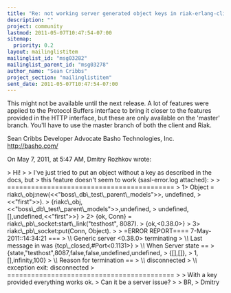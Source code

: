 ```yaml
---
title: "Re: not working server generated object keys in riak-erlang-client"
description: ""
project: community
lastmod: 2011-05-07T10:47:54-07:00
sitemap:
  priority: 0.2
layout: mailinglistitem
mailinglist_id: "msg03282"
mailinglist_parent_id: "msg03278"
author_name: "Sean Cribbs"
project_section: "mailinglistitem"
sent_date: 2011-05-07T10:47:54-07:00
---
```



This might not be available until the next release. A lot of features were 
applied to the Protocol Buffers interface to bring it closer to the features 
provided in the HTTP interface, but these are only available on the 'master' 
branch. You'll have to use the master branch of both the client and Riak.

Sean Cribbs 
Developer Advocate
Basho Technologies, Inc.
http://basho.com/

On May 7, 2011, at 5:47 AM, Dmitry Rozhkov wrote:

&gt; Hi!
&gt; 
&gt; I've just tried to put an object without a key as described in the docs, but 
&gt; this feature doesn't seem to work (sasl-error.log attached):
&gt; 
&gt; ==========================================
&gt; 1&gt; Object = riakc\\_obj:new(&lt;&lt;"boss\\_db\\_test\\_parent\\_models"&gt;&gt;, undefined, 
&gt; &lt;&lt;"first"&gt;&gt;). 
&gt; {riakc\\_obj,&lt;&lt;"boss\\_db\\_test\\_parent\\_models"&gt;&gt;,undefined,
&gt; undefined,[],undefined,&lt;&lt;"first"&gt;&gt;}
&gt; 2&gt; {ok, Conn} = riakc\\_pb\\_socket:start\\_link("testhost", 8087).
&gt; {ok,&lt;0.38.0&gt;}
&gt; 3&gt; riakc\\_pb\\_socket:put(Conn, Object). 
&gt; 
&gt; =ERROR REPORT==== 7-May-2011::14:34:21 ===
&gt; \\*\\* Generic server &lt;0.38.0&gt; terminating 
&gt; \\*\\* Last message in was {tcp\\_closed,#Port&lt;0.1131&gt;}
&gt; \\*\\* When Server state == 
&gt; {state,"testhost",8087,false,false,undefined,undefined,
&gt; {[],[]},
&gt; 1,[],infinity,100}
&gt; \\*\\* Reason for termination == 
&gt; \\*\\* disconnected
&gt; \\*\\* exception exit: disconnected
&gt; ==========================================
&gt; 
&gt; With a key provided everything works ok.
&gt; Can it be a server issue?
&gt; 
&gt; BR,
&gt; Dmitry
